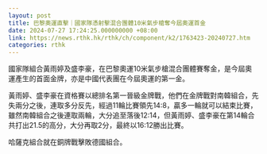 ```yaml
---
layout: post
title: 巴黎奧運直擊｜國家隊憑射擊混合團體10米氣步槍奪今屆奧運首金
date: 2024-07-27 17:24:25.000000000 +08:00
link: https://news.rthk.hk/rthk/ch/component/k2/1763423-20240727.htm
categories: rthk
---
```


國家隊組合黃雨婷及盛李豪，在巴黎奧運10米氣步槍混合團體賽奪金，是今屆奧運產生的首面金牌，亦是中國代表團在今屆奧運的第一金。

黃雨婷、盛李豪在資格賽以總排名第一晉級金牌戰，他們在金牌戰對南韓組合，先失兩分之後，連取多分反先，經過11輪比賽領先14:8，贏多一輪就可以結束比賽，雖然南韓組合之後連取兩輪，大分追至落後12:14，但黃雨婷、盛李豪在第14輪合共打出21.5的高分，大分再取2分，最終以16:12勝出比賽。

哈薩克組合就在銅牌戰擊敗德國組合。

